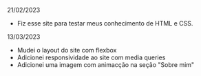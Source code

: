 21/02/2023 
- Fiz esse site para testar meus conhecimento de HTML e CSS.

13/03/2023
- Mudei o layout do site com flexbox
- Adicionei responsividade ao site com media queries
- Adicionei uma imagem com animacção na seção "Sobre mim"

